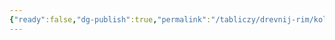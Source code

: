 ```yaml
---
{"ready":false,"dg-publish":true,"permalink":"/tabliczy/drevnij-rim/kolonna-trayana/","dgPassFrontmatter":true}
---
```



